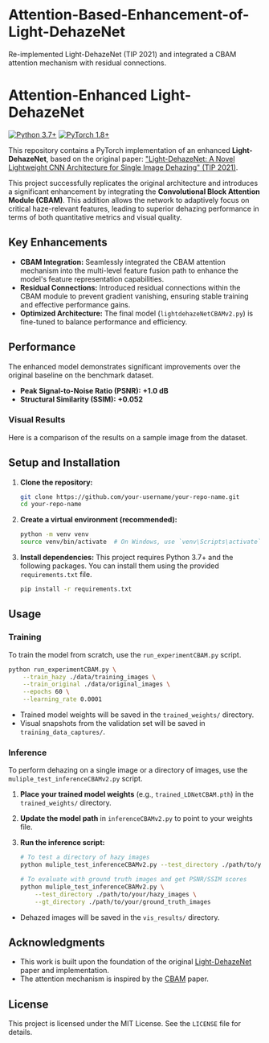 # Attention-Based-Enhancement-of-Light-DehazeNet
Re-implemented Light-DehazeNet (TIP 2021) and integrated a CBAM attention mechanism with residual connections.

# Attention-Enhanced Light-DehazeNet

[![Python 3.7+](https://img.shields.io/badge/Python-3.7+-blue.svg)](https://www.python.org/downloads/)
[![PyTorch 1.8+](https://img.shields.io/badge/PyTorch-1.8+-ee4c2c.svg)](https://pytorch.org/get-started/locally/)

This repository contains a PyTorch implementation of an enhanced **Light-DehazeNet**, based on the original paper: ["Light-DehazeNet: A Novel Lightweight CNN Architecture for Single Image Dehazing" (TIP 2021)](https://ieeexplore.ieee.org/document/9372114).

This project successfully replicates the original architecture and introduces a significant enhancement by integrating the **Convolutional Block Attention Module (CBAM)**. This addition allows the network to adaptively focus on critical haze-relevant features, leading to superior dehazing performance in terms of both quantitative metrics and visual quality.

## Key Enhancements

- **CBAM Integration:** Seamlessly integrated the CBAM attention mechanism into the multi-level feature fusion path to enhance the model's feature representation capabilities.
- **Residual Connections:** Introduced residual connections within the CBAM module to prevent gradient vanishing, ensuring stable training and effective performance gains.
- **Optimized Architecture:** The final model (`lightdehazeNetCBAMv2.py`) is fine-tuned to balance performance and efficiency.

## Performance

The enhanced model demonstrates significant improvements over the original baseline on the benchmark dataset.

- **Peak Signal-to-Noise Ratio (PSNR):** **+1.0 dB**
- **Structural Similarity (SSIM):** **+0.052**

### Visual Results

Here is a comparison of the results on a sample image from the dataset.

## Setup and Installation

1.  **Clone the repository:**
    ```bash
    git clone https://github.com/your-username/your-repo-name.git
    cd your-repo-name
    ```

2.  **Create a virtual environment (recommended):**
    ```bash
    python -m venv venv
    source venv/bin/activate  # On Windows, use `venv\Scripts\activate`
    ```

3.  **Install dependencies:**
    This project requires Python 3.7+ and the following packages. You can install them using the provided `requirements.txt` file.
    ```bash
    pip install -r requirements.txt
    ```


## Usage

### Training

To train the model from scratch, use the `run_experimentCBAM.py` script.

```bash
python run_experimentCBAM.py \
    --train_hazy ./data/training_images \
    --train_original ./data/original_images \
    --epochs 60 \
    --learning_rate 0.0001
```
- Trained model weights will be saved in the `trained_weights/` directory.
- Visual snapshots from the validation set will be saved in `training_data_captures/`.

### Inference

To perform dehazing on a single image or a directory of images, use the `muliple_test_inferenceCBAMv2.py` script.

1.  **Place your trained model weights** (e.g., `trained_LDNetCBAM.pth`) in the `trained_weights/` directory.
2.  **Update the model path** in `inferenceCBAMv2.py` to point to your weights file.
3.  **Run the inference script:**

    ```bash
    # To test a directory of hazy images
    python muliple_test_inferenceCBAMv2.py --test_directory ./path/to/your/hazy_images

    # To evaluate with ground truth images and get PSNR/SSIM scores
    python muliple_test_inferenceCBAMv2.py \
        --test_directory ./path/to/your/hazy_images \
        --gt_directory ./path/to/your/ground_truth_images
    ```
- Dehazed images will be saved in the `vis_results/` directory.

## Acknowledgments

- This work is built upon the foundation of the original [Light-DehazeNet](https://github.com/H-deep/Light-DehazeNet) paper and implementation.
- The attention mechanism is inspired by the [CBAM](https://github.com/luuuyi/CBAM.PyTorch) paper.

##  License

This project is licensed under the MIT License. See the `LICENSE` file for details.
